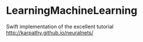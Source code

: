 # LearningMachineLearning

Swift implementation of the excellent tutorial http://karpathy.github.io/neuralnets/
